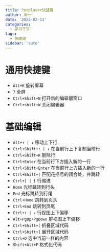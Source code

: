 ```yaml
---
title: Potplayer快捷键
author: 周一
date: '2022-02-13'
categories:
  - 学习干货
tags:
  - 快捷键
sidebar: 'auto'
---
```




# 通用快捷键

-  `Alt+K` 旋转屏幕
-  `7` 全屏
-  `Ctrl+Shift+N` 打开新的编辑器窗口
-  `Ctrl+shift+W` 关闭编辑器

# 基础编辑

-  `Alt+↑ | ↓` 移动上下行
-  `Ctrl+Shift+↑ | ↓` 在当前行上下复制当前行
-  `Ctrl+Shift+K` 删除行
-  `Ctrl+Enter` 在当前行下方插入新的一行
-  `Ctrl+Shift+Enter` 在当前行上方插入新的一行
-  `Ctrl+Shift+|` 匹配花括号的闭合处，并跳转
-  `Ctrl+] | [` 行缩进
-  `Home` 光标跳转到行头
-  `End` 光标跳转到行尾
-  `Ctrl+Home` 跳转到页头
-  `Ctrl+End` 跳转到页尾
-  `Ctrl+↑ | ↓` 行视图上下偏移
-  `Alt+PgUp/PgDown` 屏视图上下偏移
-  `Ctrl+Shift+[` 折叠区域代码
-  `Ctrl+Shift+]` 展开区域代码
-  `Ctrl+D` 选中当前一样的内容
-  `Shift+Alt+F` 格式化代码
